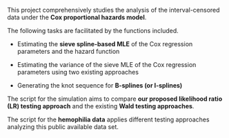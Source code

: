This project comprehensively studies the analysis of the interval-censored data under the <b>Cox proportional hazards model</b>. 


The following tasks are facilitated by the functions included.

- Estimating the <b>sieve spline-based MLE</b> of the Cox regression parameters and the hazard function

- Estimating the variance of the sieve MLE of the Cox regression parameters using two existing approaches

- Generating the knot sequence for <b>B-splines (or I-splines)</b>


The script for the simulation aims to compare <b>our proposed likelihood ratio (LR) testing approach</b> and the existing <b>Wald testing approaches</b>. 

The script for the <b>hemophilia data</b> applies different testing approaches analyzing this public available data set.